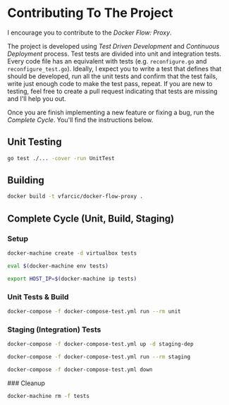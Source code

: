 # Contributing To The Project

I encourage you to contribute to the *Docker Flow: Proxy*.

The project is developed using *Test Driven Development* and *Continuous Deployment* process. Test tests are divided into unit and integration tests. Every code file has an equivalent with tests (e.g. `reconfigure.go` and `reconfigure_test.go`). Ideally, I expect you to write a test that defines that should be developed, run all the unit tests and confirm that the test fails, write just enough code to make the test pass, repeat. If you are new to testing, feel free to create a pull request indicating that tests are missing and I'll help you out.

Once you are finish implementing a new feature or fixing a bug, run the *Complete Cycle*. You'll find the instructions below.

## Unit Testing

```bash
go test ./... -cover -run UnitTest
```

## Building

```bash
docker build -t vfarcic/docker-flow-proxy .
```

## Complete Cycle (Unit, Build, Staging)

### Setup

```bash
docker-machine create -d virtualbox tests

eval $(docker-machine env tests)

export HOST_IP=$(docker-machine ip tests)
```

### Unit Tests & Build

```bash
docker-compose -f docker-compose-test.yml run --rm unit
```

### Staging (Integration) Tests

```bash
docker-compose -f docker-compose-test.yml up -d staging-dep

docker-compose -f docker-compose-test.yml run --rm staging

docker-compose -f docker-compose-test.yml down
```

### Cleanup

```bash
docker-machine rm -f tests
```